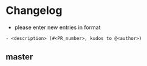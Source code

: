 # Changelog

- please enter new entries in format 

```
- <description> (#<PR_number>, kudos to @<author>)
```

## master

